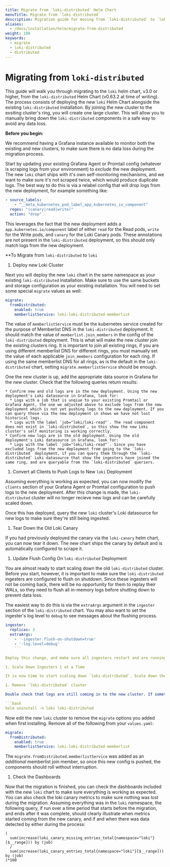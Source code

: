 ```yaml
---
title: Migrate from `loki-distributed` Helm Chart
menuTitle: Migrate from `loki-distributed`
description: Migration guide for moving from `loki-distributed` to `loki`
aliases:
  - /docs/installation/helm/migrate-from-distributed
weight: 100
keywords:
  - migrate
  - loki-distributed
  - distributed
---
```


# Migrating from `loki-distributed`

This guide will walk you through migrating to the `loki` helm chart, v3.0 or higher, from the `loki-distributed` Helm Chart (v0.63.2 at time of writing). The process consists of deploying the new `loki` Helm Chart alongside the existing `loki-distributed` installation. By joining the new cluster to the exsiting cluster's ring, you will create one large cluster. This will allow you to manually bring down the `loki-distributed` components in a safe way to avoid any data loss.

**Before you begin:**

We recommend having a Grafana instance available to monitor both the existing and new clusters, to make sure there is no data loss during the migration process.

Start by updating your existing Grafana Agent or Promtail config (whatever is scraping logs from your environment) to _exclude_ the new deployment. The new `loki` chart ships with it's own self-monitoring mechanisms, and we want to make sure it's not scraped twice, which would produce duplicate logs. The best way to do this is via a relabel config that will drop logs from the new deployment, for example something like:

```yaml
- source_labels:
    - "__meta_kubernetes_pod_label_app_kubernetes_io_component"
  regex: "(canary|read|write)"
  action: "drop"
```

This leverages the fact that the new deployment adds a `app.kubernetes.io/component` label of either `read` for the Read pods, `write` for the Write pods, and `canary` for the Loki Canary pods. These annotations are not present in the `loki-distributed` deployment, so this should only match logs from the new deployment.


**To Migrate from `loki-distributed` to `loki`

1. Deploy new Loki Cluster

  Next you will deploy the new `loki` chart in the same namespace as your existing `loki-distributed` installation. Make sure to use the same buckets and storage configuration as your existing installation. You will need to set some special `migrate` values as well:

  ```yaml
  migrate:
    fromDistributed:
      enabled: true
      memberlistService: loki-loki-distributed-memberlist
  ```

  The value of `memberlistService` must be the kubernetes service created for the purpose of Memberlist DNS in the `loki-distributed` deployment. It should match the value of `memberlist.join_members` in the config of the `loki-distributed` deployment. This is what will make the new cluster join the existing clusters ring. It is important to join all existing rings, if you are using different memberlist DNS for different rings, you must manually set the value of each applicable `join_members` configuration for each ring. If using the same memberlist DNS for all rings, as is the default in the `loki-distributed` chart, setting `migrate.memberlistService` should be enough.

  One the new cluster is up, add the appropriate data source in Grafana for the new cluster. Check that the following queries return results:

    * Confirm new and old logs are in the new deployment. Using the new deployment's Loki datasource in Grafana, look for:
      * Logs with a job that is unqiue to your existing Promtail or Grafana Agent, the one we adjusted above to exclude logs from the new deployment which is not yet pushing logs to the new deployment. If you can query those via the new deployment in shows we have not lost historical logs.
      * Logs with the label `job="loki/loki-read"`. The read component does not exist in `loki-distributed`, so this show the new Loki cluster's self monitoring is working correctly.
    * Confirm new logs are in the old deployment. Using the old deployment's Loki datasource in Grafana, look for:
      * Logs with the label `job="loki/loki-read"`. Since you have excluded logs from the new deployment from going to the `loki-distributed` deployment, if you can query them through the `loki-distributed` Loki datasource that show the ingesters have joined the same ring, and are queryable from the `loki-distributed` queriers.

1. Convert all Clients to Push Logs to New `loki` Deployment

  Assuming everything is working as expected, you can now modify the `clients` section of your Grafana Agent or Promtail configuration to push logs to the new deployment. After this change is made, the `loki-distributed` cluster will no longer recieve new logs and can be carefully scaled down.

  Once this has deployed, query the new `loki` cluster's Loki datasource for new logs to make sure they're still being ingested.

  1. Tear Down the Old Loki Canary

  If you had previously deployed the canary via the `loki-canary` helm chart, you can now tear it down. The new chart ships the canary by default and is automatically configured to scrape it.

1. Update Flush Config On `loki-distributed` Deployment

  You are almost ready to start scaling down the old `loki-distributed` cluster. Before you start, however, it is important to make sure the `loki-distributed` ingesters are configured to flush on shutdown. Since these ingesters will not be coming back, there will be no opportunity for them to replay their WALs, so they need to flush all in-memory logs before shutting down to prevent data loss.

  The easiest way to do this is via the `extraArgs` argument in the `ingester` section of the `loki-distributed` chart. You may also want to set the ingester's log level to `debug` to see messages about the flushing process.

  ```yaml
  ingester:
    replicas: 3
    extraArgs:
      - '-ingester.flush-on-shutdown=true' 
      - '-log.level=debug'
      ```

  Deploy this change, and make sure all ingesters restart and are running the latest configuration.

1. Scale Down Ingesters 1 at a Time

  It is now time to start scaling down `loki-distributed`. Scale down the ingester StatefulSet or Deployment (depending on how your `loki-distributed` chart is deployed) 1 replica at a time. If `debug` logs were enabled, you can monitor the logs of each ingester as it's terminating to make sure the flushing process was successful. Once the ingester pod is fully terminated, continue decrementing by another 1 replica. Continue until there are 0 instances of the ingester running.

1. Remove `loki-distributed` cluster

  Double check that logs are still coming in to the new cluster. If something is wrong, it will be much easier to quickly scale back up `loki-distributed` ingesters before tearing down the whole cluster so you can investigate. If everything looks good, you can tear down `loki-distributed` using `helm uninstall`. For example:

  ```bash
  helm uninstall -n loki loki-distributed
  ```

  Now edit the new `loki` cluster to remove the `migrate` options you added when first installing. Remove all of the following from your `values.yaml`:

  ```yaml
  migrate:
    fromDistributed:
      enabled: true
      memberlistService: loki-loki-distributed-memberlist
  ```

  The `migrate.fromDistributed.memberlistService` was added as an _additional_ memberlist join member, so once this new config is pushed, the components should roll without interruption.


1. Check the Dashboards

  Now that the migration is finished, you can check the dashboards included with the new `loki` chart to make sure everything is working as expected. You can also check the loki canary metrics to make sure nothing was lost during the migration. Assuming everything was in the `loki` namespace, the following query, if run over a time period that starts before the migration, and ends after it was complete, should clearly illustrate when metrics started coming from the new canary, and if and when there was data detected by either during the process:

  ```logql
  (
    sum(increase(loki_canary_missing_entries_total{namespace="loki"}[$__range])) by (job) 
    / 
    sum(increase(loki_canary_entries_total{namespace="loki"}[$__range])) by (job)
  )*100
  ```
